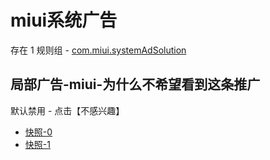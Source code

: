 # miui系统广告

存在 1 规则组 - [com.miui.systemAdSolution](/src/apps/com.miui.systemAdSolution.ts)

## 局部广告-miui-为什么不希望看到这条推广

默认禁用 - 点击【不感兴趣】

- [快照-0](https://i.gkd.li/import/13227328)
- [快照-1](https://i.gkd.li/import/13255751)
